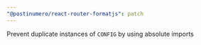 ```yaml
---
"@postinumero/react-router-formatjs": patch
---
```


Prevent duplicate instances of `CONFIG` by using absolute imports
